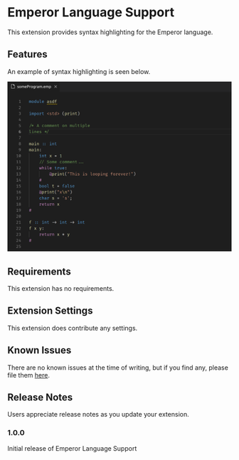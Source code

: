 # Emperor Language Support

This extension provides syntax highlighting for the Emperor language.

## Features

An example of syntax highlighting is seen below.

![Syntax highlighting](https://raw.githubusercontent.com/emperor-lang/emperor-language-support/master/images/syntax-highlighting.png)

## Requirements

This extension has no requirements.

## Extension Settings

This extension does contribute any settings.

## Known Issues

There are no known issues at the time of writing, but if you find any, please file them [here](https://github.com/emperor-lang/emperor-language-support/issues).

## Release Notes

Users appreciate release notes as you update your extension.

### 1.0.0

Initial release of Emperor Language Support
